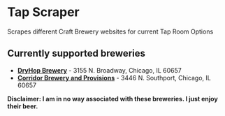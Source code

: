 # Tap Scraper

Scrapes different Craft Brewery websites for current Tap Room Options

## Currently supported breweries

- [**DryHop Brewery**](http://www.corridorchicago.com/) - 3155 N. Broadway, Chicago, IL 60657
- [**Corridor Brewery and Provisions**](http://www.corridorchicago.com/) - 3446 N. Southport, Chicago, IL 60657

**Disclaimer: I am in no way associated with these breweries. I just enjoy their beer.**